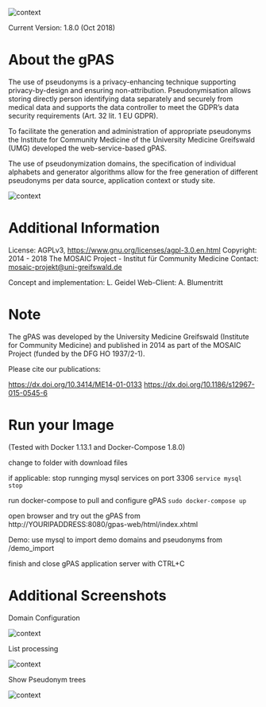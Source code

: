 
![context](https://user-images.githubusercontent.com/22166209/47564456-5fdaeb00-d925-11e8-88f7-26ba42cb449f.png)

Current Version: 1.8.0 (Oct 2018)

# About the gPAS #
The use of pseudonyms is a privacy-enhancing technique supporting privacy-by-design and ensuring non-attribution. Pseudonymisation allows storing directly person identifying data separately and securely from medical data and supports the data controller to meet the GDPR’s data security requirements (Art. 32 lit. 1 EU GDPR).

To facilitate the generation and administration of appropriate pseudonyms the Institute for Community Medicine of the University Medicine Greifswald (UMG) developed the web-service-based gPAS.

The use of pseudonymization domains, the specification of individual alphabets and generator algorithms allow for the free generation of different pseudonyms per data source, application context or study site.

![context](https://github.com/mosaic-hgw/Dockerbank/blob/master/gPAS/screenshots/psn-overview.png)

# Additional Information #
License: AGPLv3, https://www.gnu.org/licenses/agpl-3.0.en.html
Copyright: 2014 - 2018 The MOSAIC Project - Institut für Community Medicine
Contact: mosaic-projekt@uni-greifswald.de

Concept and implementation: L. Geidel
Web-Client: A. Blumentritt

# Note #
The gPAS was developed by the University Medicine Greifswald (Institute for Community Medicine) and published in 2014 as part of the MOSAIC Project (funded by the DFG HO 1937/2-1).

Please cite our publications:

https://dx.doi.org/10.3414/ME14-01-0133
https://dx.doi.org/10.1186/s12967-015-0545-6

# Run your Image #
(Tested with Docker 1.13.1 and Docker-Compose 1.8.0)

change to folder with download files			

if applicable: stop runnging mysql services on port 3306 
```service mysql stop```

run docker-compose to pull and configure gPAS
```sudo docker-compose up```

open browser and try out the gPAS from http://YOURIPADDRESS:8080/gpas-web/html/index.xhtml

Demo: use mysql to import demo domains and pseudonyms from /demo_import

finish and close gPAS application server with CTRL+C

# Additional Screenshots #

Domain Configuration

![context](https://github.com/mosaic-hgw/Dockerbank/blob/master/gPAS/screenshots/add_domain.png)

List processing

![context](https://github.com/mosaic-hgw/Dockerbank/blob/master/gPAS/screenshots/list-processing.png)

Show Pseudonym trees

![context](https://github.com/mosaic-hgw/Dockerbank/blob/master/gPAS/screenshots/psn-tree.png)

